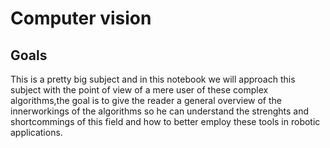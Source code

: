 # Computer vision

## Goals
This is a pretty big subject and in this notebook we will approach this subject with the point of view of a mere user of these complex algorithms,the goal is to give the reader a general overview of the innerworkings of the algorithms so he can understand the strenghts and shortcommings of this field and how to better employ these tools in robotic applications.


```{tableofcontents}
```





